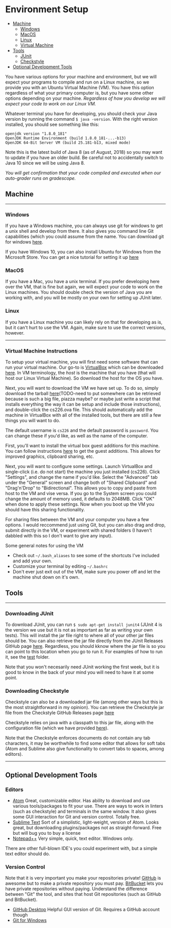 # Environment Setup

* [Machine](#machine)
  * [Windows](#windows)
  * [MacOS](#macos)
  * [Linux](#linux)
  * [Virtual Machine](#virtual-machine-instructions)
* [Tools](#tools)
  * [JUnit](#downloading-junit)
  * [Checkstyle](#downloading-checkstyle)
* [Optional Development Tools](#optional-development-tools)

You have various options for your machine and environment, but we will expect your programs to compile and run on a Linux machine, so we provide you with an Ubuntu Virtual Machine (VM). You have this option regardless of what your primary computer is, but you have some other options depending on your machine. _Regardless of how you develop we will expect your code to work on our Linux VM._

Whatever terminal you have for developing, you should check your Java version by running the command
`$ java -version`. With the right version installed, you should see something like this:
```
openjdk version "1.8.0_181"
OpenJDK Runtime Environment (build 1.8.0_181-...-b13)
OpenJDK 64-Bit Server VM (build 25.181-b13, mixed mode)
```
Note this is the latest build of Java 8 (as of August, 2018) so you may want to update if you have an older build. Be careful not to accidentally switch to Java 10 since we will be using Java 8.

_You will get confirmation that your code compiled and executed when our auto-grader runs on gradescope._

## Machine
---

### Windows
If you have a Windows machine, you can always use git for windows to get a unix shell and develop from there. It also gives you command line Git capabilities (which you could assume from the name. You can download git for windows [here](https://gitforwindows.org/).

If you have Windows 10, you can also install Ubuntu for Windows from the Microsoft Store. You can get a nice tutorial for setting it up [here](https://tutorials.ubuntu.com/tutorial/tutorial-ubuntu-on-windows#0)

### MacOS
If you have a Mac, you have a unix terminal. If you prefer developing here over the VM, that is fine but again, we will expect your code to work on the Linux machines. You should double check the version of Java you are working with, and you will be mostly on your own for setting up JUnit later.

### Linux
If you have a Linux machine you can likely rely on that for developing as is, but it can't hurt to use the VM. Again, make sure to use the correct versions, however.

---

### Virtual Machine Instructions
To setup your virtual machine, you will first need some software that can run your virtual machine. Our go-to is [VirtualBox](https://www.virtualbox.org/) which can be downloaded [here](https://www.virtualbox.org/wiki/Downloads). In VM terminology, the *host* is the machine that you have (that will host our Linux Virtual Machine). So download the host for the OS you have.

Next, you will want to download the VM we have set up. To do so, simply download the tarball [here]()(TODO-need to put somewhere can be retrieved because is such a big file, piazza maybe? or maybe just write a script that installs everything the way it can be setup and include those instructions), and double-click the cs226.ova file. This should automatically add the machine in VirtualBox with all of the installed tools, but there are still a few things you will want to do.

The default username is `cs226` and the default password is `password`. You can change these if you'd like, as well as the name of the computer.

First, you'll want to install the virtual box guest additions for this machine. You can follow instructions [here](https://virtualboxes.org/doc/installing-guest-additions-on-ubuntu/) to get the guest additions. This allows for improved graphics, clipboard sharing, etc.

Next, you will want to configure some settings. Launch VirtualBox and single-click (i.e. do not start) the machine you just installed (cs226). Click "Settings", and change the name if you'd like. Select the "Advanced" tab under the "General" screen and change both of "Shared Clipboard" and "Drag'n'Drop" to "Bidirectional". This allows you to copy and paste from host to the VM and vise versa. If you go to the System screen you could change the amount of memory used, it defaults to 2048MB. Click "OK" when done to apply these settings. Now when you boot up the VM you should have this sharing functionality.

For sharing files between the VM and your computer you have a few options. I would reccommend just using Git, but you can also drag and drop, submit directly in the VM, or experiment with shared folders (I haven't dabbled with this so I don't want to give any input).

Some general notes for using the VM
* Check out `~/.bash_aliases` to see some of the shortcuts I've included and add your own.
* Customize your terminal by editing `~/.bashrc`
* Don't ever just exit out of the VM, make sure you power off and let the machine shut down on it's own.

## Tools
---

### Downloading JUnit

To download JUnit, you can run `$ sudo apt-get install junit4` (JUnit 4 is the version we use but it is not as important as far as writing your own tests). This will install the jar file right to where all of your other jar files should be. You can also retrieve the jar file directly from the JUnit Releases GitHub page [here](https://github.com/junit-team/junit4/releases). Regardless, you should kknow where the jar file is so you can point to this location when you go to run it. For examples of how to run it, see the [test](https://github.com/schatzlab/datastructures2018/tree/tk-resources/resources/environment_setup/test) folder.

Note that you won't necesarily need JUnit working the first week, but it is good to know in the back of your mind you will need to have it at some point.

### Downloading Checkstyle

Checkstyle can also be a downloaded jar file (among other ways but this is the most straightforward in my opinion). You can retrieve the Checkstyle jar file from the Checkstyle GitHub Releases page [here](https://github.com/checkstyle/checkstyle/releases/)

Checkstyle relies on java with a classpath to this jar file, along with the configuration file (which we have provided [here](https://github.com/schatzlab/datastructures2018/blob/tk-resources/resources/cs226_checks.xml)).

Note that the Checkstyle enforces documents do not contain any tab characters, it may be worthwhile to find some editor that allows for soft tabs (Atom and Sublime also give functionality to convert tabs to spaces, among editors).

---

## Optional Development Tools

### Editors
* [Atom](https://atom.io/)
  Great, customizable editor. Has ability to download and use various tools/packages to fit your use. There are ways to work in linters (such as checkstyle) and terminals in the same window. It also gives some GUI interaction for Git and version control. Totally free.
* [Sublime Text](https://www.sublimetext.com/download)
  Sort of a simplistic, light-weight, version of Atom. Looks great, but downloading plugins/packages not as straight-forward. Free but will bug you to buy a license
* [Notepad++](https://notepad-plus-plus.org/)
  Very simple, quick, text editor. Windows only.

There are other full-blown IDE's you could experiment with, but a simple text editor should do.

### Version Control
Note that it is very important you make your repositories private! [GitHub](https://github.com/) is awesome but to make a private repository you must pay. [BitBucket](https://bitbucket.org/) lets you have private repositories without paying. Understand the difference between "Git" the tool, and sites that host Git repositories (such as GitHub and BitBucket).

* [GitHub Desktop](https://desktop.github.com/)
  Helpful GUI version of Git. Requires a GitHub account though
* [Git for Windows](https://gitforwindows.org/)
